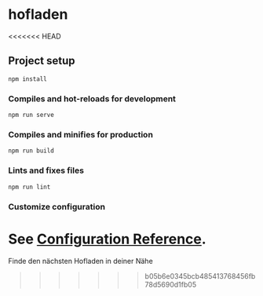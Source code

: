# hofladen
<<<<<<< HEAD

## Project setup
```
npm install
```

### Compiles and hot-reloads for development
```
npm run serve
```

### Compiles and minifies for production
```
npm run build
```

### Lints and fixes files
```
npm run lint
```

### Customize configuration
See [Configuration Reference](https://cli.vuejs.org/config/).
=======
Finde den nächsten Hofladen in deiner Nähe
>>>>>>> b05b6e0345bcb485413768456fb78d5690d1fb05

